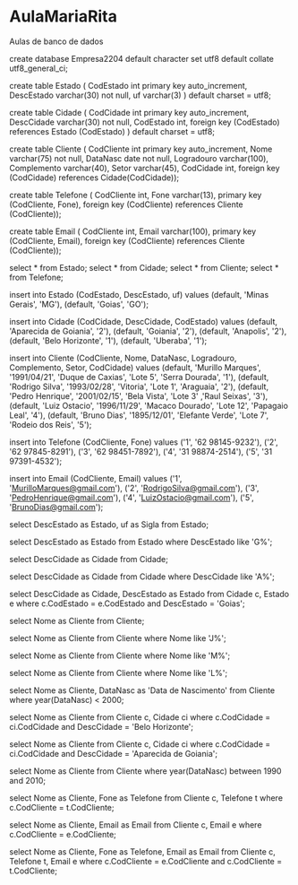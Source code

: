 # AulaMariaRita
Aulas de banco de dados

create database Empresa2204
default character set utf8
default collate utf8_general_ci;

create table Estado (
CodEstado int primary key auto_increment,
DescEstado varchar(30) not null,
uf varchar(3)
) default charset = utf8;

create table Cidade (
CodCidade int primary key auto_increment,
DescCidade varchar(30) not null,
CodEstado int,
foreign key (CodEstado) references Estado (CodEstado)
) default charset = utf8;

create table Cliente (
CodCliente int primary key auto_increment,
Nome varchar(75) not null,
DataNasc date not null,
Logradouro varchar(100),
Complemento varchar(40),
Setor varchar(45),
CodCidade int,
foreign key (CodCidade) references Cidade(CodCidade));

create table Telefone (
CodCliente int,
Fone varchar(13),
primary key (CodCliente, Fone),
foreign key (CodCliente) references Cliente (CodCliente));

create table Email (
CodCliente int,
Email varchar(100),
primary key (CodCliente, Email),
foreign key (CodCliente) references Cliente (CodCliente));



select * from Estado;
select * from Cidade;
select * from Cliente;
select * from Telefone;

insert into Estado
(CodEstado, DescEstado, uf)
values
(default, 'Minas Gerais', 'MG'),
(default, 'Goias', 'GO');


insert into Cidade
(CodCidade, DescCidade, CodEstado)
values
(default, 'Aparecida de Goiania', '2'),
(default, 'Goiania', '2'),
(default, 'Anapolis', '2'),
(default, 'Belo Horizonte', '1'),
(default, 'Uberaba', '1');

insert into Cliente
(CodCliente, Nome, DataNasc, Logradouro, Complemento, Setor, CodCidade)
values
(default, 'Murillo Marques', '1991/04/21', 'Duque de Caxias', 'Lote 5', 'Serra Dourada', '1'),
(default, 'Rodrigo Silva', '1993/02/28', 'Vitoria', 'Lote 1', 'Araguaia', '2'),
(default, 'Pedro Henrique', '2001/02/15', 'Bela Vista', 'Lote 3' ,'Raul Seixas', '3'),
(default, 'Luiz Ostacio', '1996/11/29', 'Macaco Dourado', 'Lote 12', 'Papagaio Leal', '4'),
(default, 'Bruno Dias', '1895/12/01', 'Elefante Verde', 'Lote 7', 'Rodeio dos Reis', '5');

insert into Telefone
(CodCliente, Fone)
values
('1', '62 98145-9232'),
('2', '62 97845-8291'),
('3', '62 98451-7892'),
('4', '31 98874-2514'),
('5', '31 97391-4532');


insert into Email
(CodCliente, Email)
values
('1', 'MurilloMarques@gmail.com'),
('2', 'RodrigoSilva@gmail.com'),
('3', 'PedroHenrique@gmail.com'),
('4', 'LuizOstacio@gmail.com'),
('5', 'BrunoDias@gmail.com');

select DescEstado as Estado, uf as Sigla from Estado;

select DescEstado as Estado from Estado where
DescEstado like 'G%';

select DescCidade as Cidade from Cidade;

select DescCidade as Cidade from Cidade where DescCidade like 'A%';


select DescCidade as Cidade, DescEstado as Estado from Cidade c, Estado e
where c.CodEstado = e.CodEstado and DescEstado = 'Goias';

select Nome as Cliente from Cliente;

select Nome as Cliente from Cliente where Nome like 'J%';

select Nome as Cliente from Cliente where Nome like 'M%';

select Nome as Cliente from Cliente where Nome like 'L%';

select Nome as Cliente, DataNasc as 'Data de Nascimento' from Cliente where
year(DataNasc) < 2000;

select Nome as Cliente from Cliente c, Cidade ci where c.CodCidade = ci.CodCidade 
and DescCidade = 'Belo Horizonte';

select Nome as Cliente from Cliente c, Cidade ci where c.CodCidade = ci.CodCidade 
and DescCidade = 'Aparecida de Goiania';

select Nome as Cliente from Cliente where year(DataNasc) between 1990 and 2010;

select Nome as Cliente, Fone as Telefone from Cliente c, Telefone t where 
c.CodCliente = t.CodCliente;

select Nome as Cliente, Email as Email from Cliente c, Email e where
c.CodCliente = e.CodCliente;

select Nome as Cliente, Fone as Telefone, Email as Email from Cliente c, Telefone t, Email e where 
c.CodCliente = e.CodCliente and c.CodCliente = t.CodCliente;
